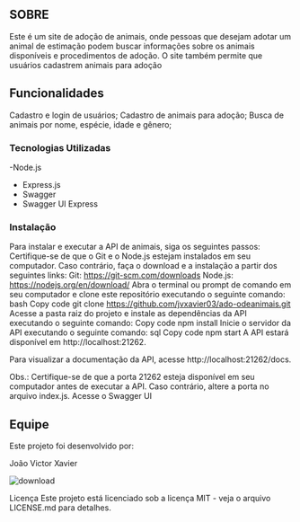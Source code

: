 <!-- END doctoc generated TOC please keep comment here to allow auto update -->

## SOBRE
Este é um site de adoção de animais, onde pessoas que desejam adotar um animal de estimação podem buscar informações sobre os animais disponíveis e procedimentos de adoção. O site também permite que usuários cadastrem animais para adoção


## Funcionalidades
Cadastro e login de usuários;
Cadastro de animais para adoção;
Busca de animais por nome, espécie, idade e gênero;
### Tecnologias Utilizadas


-Node.js
- Express.js
- Swagger
- Swagger UI Express


### Instalação
Para instalar e executar a API de animais, siga os seguintes passos:
Certifique-se de que o Git e o Node.js estejam instalados em seu computador. Caso contrário, faça o download e a instalação a partir dos seguintes links:
Git: https://git-scm.com/downloads
Node.js: https://nodejs.org/en/download/
Abra o terminal ou prompt de comando em seu computador e clone este repositório executando o seguinte comando:
bash
Copy code
git clone https://github.com/jvxavier03/ado-odeanimais.git
Acesse a pasta raiz do projeto e instale as dependências da API executando o seguinte comando:
Copy code
npm install
Inicie o servidor da API executando o seguinte comando:
sql
Copy code
npm start
A API estará disponível em http://localhost:21262.

Para visualizar a documentação da API, acesse http://localhost:21262/docs.

Obs.: Certifique-se de que a porta 21262 esteja disponível em seu computador antes de executar a API. Caso contrário, altere a porta no arquivo index.js.
Acesse o Swagger UI 

## Equipe
Este projeto foi desenvolvido por:

João Victor Xavier








![download](https://user-images.githubusercontent.com/130186561/234615567-8c78bbae-9ed3-4f88-acd8-f8513521c4ac.jpg)

Licença
Este projeto está licenciado sob a licença MIT - veja o arquivo LICENSE.md para detalhes.

